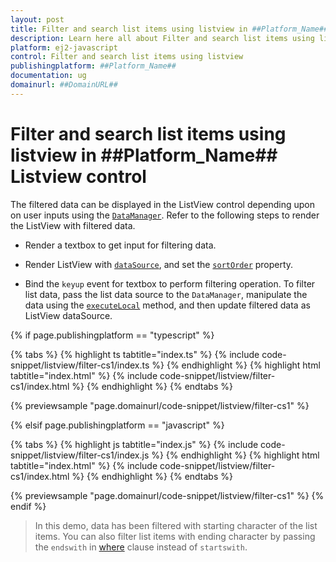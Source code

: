 ```yaml
---
layout: post
title: Filter and search list items using listview in ##Platform_Name## Listview control | Syncfusion
description: Learn here all about Filter and search list items using listview in Syncfusion ##Platform_Name## Listview control of Syncfusion Essential JS 2 and more.
platform: ej2-javascript
control: Filter and search list items using listview 
publishingplatform: ##Platform_Name##
documentation: ug
domainurl: ##DomainURL##
---
```


# Filter and search list items using listview in ##Platform_Name## Listview control

The filtered data can be displayed in the ListView control depending upon on user inputs using the [`DataManager`](../../data/getting-started/). Refer to the following steps to render the ListView with filtered data.

* Render a textbox to get input for filtering data.

* Render ListView with [`dataSource`](../../api/list-view/#datasource), and set the [`sortOrder`](../../api/list-view/#sortorder) property.

* Bind the `keyup` event for textbox to perform filtering operation. To filter list data, pass the list data source to the `DataManager`, manipulate the data using the [`executeLocal`](../../api/data/dataManager/#executelocal) method, and then update filtered data as ListView dataSource.

{% if page.publishingplatform == "typescript" %}

 {% tabs %}
{% highlight ts tabtitle="index.ts" %}
{% include code-snippet/listview/filter-cs1/index.ts %}
{% endhighlight %}
{% highlight html tabtitle="index.html" %}
{% include code-snippet/listview/filter-cs1/index.html %}
{% endhighlight %}
{% endtabs %}
        
{% previewsample "page.domainurl/code-snippet/listview/filter-cs1" %}

{% elsif page.publishingplatform == "javascript" %}

{% tabs %}
{% highlight js tabtitle="index.js" %}
{% include code-snippet/listview/filter-cs1/index.js %}
{% endhighlight %}
{% highlight html tabtitle="index.html" %}
{% include code-snippet/listview/filter-cs1/index.html %}
{% endhighlight %}
{% endtabs %}

{% previewsample "page.domainurl/code-snippet/listview/filter-cs1" %}
{% endif %}

> In this demo, data has been filtered with starting character of the list items. You can also filter list items with ending character by passing the `endswith` in [where](../../api/data/query/#where) clause instead of `startswith`.
